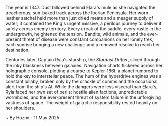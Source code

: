 
The year is 1347.  Dust billowed behind Elara's mule as she navigated the treacherous, sun-baked track across the Iberian Peninsula.  Her worn leather satchel held more than just dried meats and a meager supply of water; it contained the King's urgent missive, a perilous journey to deliver it safely across enemy territory. Every creak of the saddle, every rustle in the undergrowth, heightened the tension. Bandits, wild animals, and the ever-present threat of disease were constant companions on her lonely trek, each sunrise bringing a new challenge and a renewed resolve to reach her destination.

Centuries later, Captain Ryla's starship, the *Stardust Drifter*, sliced through the inky blackness between galaxies.  Navigation charts flickered across her holographic console, plotting a course to Kepler-186f, a planet rumored to hold the key to interstellar peace.  The hum of the hyperdrive engines was a constant lullaby, broken only by the crackle of comms and the occasional alert from the ship's AI. While the dangers were less visceral than Elara's, Ryla faced her own set of perils: hostile alien factions, unpredictable wormholes, and the ever-present threat of system failure in the unforgiving vastness of space.  The weight of galactic responsibility rested heavily on her shoulders.

~ By Hozmi - 11 May 2025
